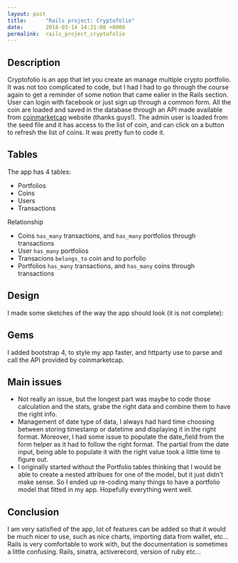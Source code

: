 ```yaml
---
layout: post
title:      "Rails project: Cryptofolio"
date:       2018-03-14 14:21:08 +0000
permalink:  rails_project_cryptofolio
---
```


## Description

Cryptofolio is an app that let you create an manage multiple crypto portfolio. It was not too complicated to code, but I had I had to go through the course again to get a reminder of some notion that came ealier in the Rails section. User can login with facebook or just sign up through a common form. All the coin are loaded and saved in the database through an API made available from [coinmarketcap](http://coinmarketcap.com) website (thanks guys!). The admin user is loaded from the seed file and it has access to the list of coin, and can click on a button to refresh the list of coins. It was pretty fun to code it.


## Tables

The app has 4 tables:
* Portfolios
* Coins
* Users
* Transactions

Relationship
* Coins `has_many` transactions, and `has_many` portfolios through transactions
* User `has_many` portfolios
* Transacions `belongs_to` coin and to porfolio
* Portfolios `has_many` transactions, and `has_many` coins through transactions

## Design

I made some sketches of the way the app should look (it is not complete):


## Gems

I added bootstrap 4, to style my app faster, and httparty use to parse and call the API provided by coinmarketcap.


## Main issues

* Not really an issue, but the longest part was maybe to code those calculation and the stats, grabe the right data and combine them to have the right info. 
* Management of date type of data, I always had hard time choosing between storing timestamp or datetime and displaying it in the right format. Moreover, I had some issue to populate the date_field from the form helper as it had to follow the right format. The partial from the date input, being able to populate it with the right value took a little time to figure out.
* I originally started without the Portfolio tables thinking that I would be able to create a nested attribues for one of the model, but it just didn't make sense. So I ended up re-coding many things to have a portfolio model that fitted in my app. Hopefully everything went well.


## Conclusion

I am very satisfied of the app, lot of features can be added so that it would be much nicer to use, such as nice charts, importing data from wallet, etc... Rails is very comfortable to work with, but the documentation is sometimes a little confusing. Rails, sinatra, activerecord, version of ruby etc...
